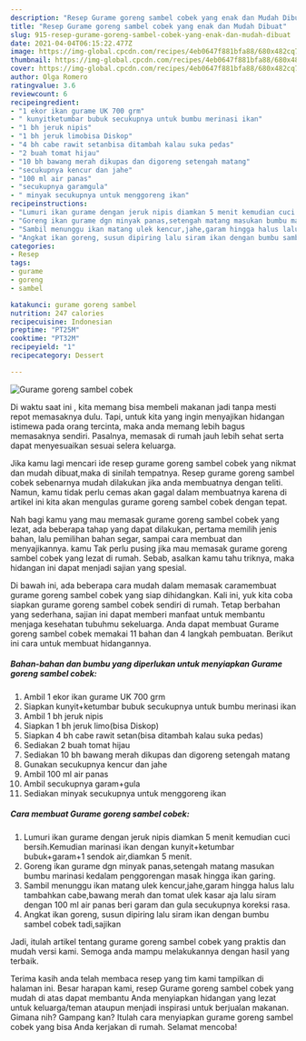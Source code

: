 ```yaml
---
description: "Resep Gurame goreng sambel cobek yang enak dan Mudah Dibuat"
title: "Resep Gurame goreng sambel cobek yang enak dan Mudah Dibuat"
slug: 915-resep-gurame-goreng-sambel-cobek-yang-enak-dan-mudah-dibuat
date: 2021-04-04T06:15:22.477Z
image: https://img-global.cpcdn.com/recipes/4eb0647f881bfa88/680x482cq70/gurame-goreng-sambel-cobek-foto-resep-utama.jpg
thumbnail: https://img-global.cpcdn.com/recipes/4eb0647f881bfa88/680x482cq70/gurame-goreng-sambel-cobek-foto-resep-utama.jpg
cover: https://img-global.cpcdn.com/recipes/4eb0647f881bfa88/680x482cq70/gurame-goreng-sambel-cobek-foto-resep-utama.jpg
author: Olga Romero
ratingvalue: 3.6
reviewcount: 6
recipeingredient:
- "1 ekor ikan gurame UK 700 grm"
- " kunyitketumbar bubuk secukupnya untuk bumbu merinasi ikan"
- "1 bh jeruk nipis"
- "1 bh jeruk limobisa Diskop"
- "4 bh cabe rawit setanbisa ditambah kalau suka pedas"
- "2 buah tomat hijau"
- "10 bh bawang merah dikupas dan digoreng setengah matang"
- "secukupnya kencur dan jahe"
- "100 ml air panas"
- "secukupnya garamgula"
- " minyak secukupnya untuk menggoreng ikan"
recipeinstructions:
- "Lumuri ikan gurame dengan jeruk nipis diamkan 5 menit kemudian cuci bersih.Kemudian marinasi ikan dengan kunyit+ketumbar bubuk+garam+1 sendok air,diamkan 5 menit."
- "Goreng ikan gurame dgn minyak panas,setengah matang masukan bumbu marinasi kedalam penggorengan masak hingga ikan garing."
- "Sambil menunggu ikan matang ulek kencur,jahe,garam hingga halus lalu tambahkan cabe,bawang merah dan tomat ulek kasar aja lalu siram dengan 100 ml air panas beri garam dan gula secukupnya koreksi rasa."
- "Angkat ikan goreng, susun dipiring lalu siram ikan dengan bumbu sambel cobek tadi,sajikan"
categories:
- Resep
tags:
- gurame
- goreng
- sambel

katakunci: gurame goreng sambel 
nutrition: 247 calories
recipecuisine: Indonesian
preptime: "PT25M"
cooktime: "PT32M"
recipeyield: "1"
recipecategory: Dessert

---
```



![Gurame goreng sambel cobek](https://img-global.cpcdn.com/recipes/4eb0647f881bfa88/680x482cq70/gurame-goreng-sambel-cobek-foto-resep-utama.jpg)

Di waktu  saat ini , kita memang bisa membeli makanan jadi tanpa mesti repot memasaknya dulu. Tapi, untuk kita yang ingin menyajikan hidangan istimewa pada orang tercinta, maka anda memang lebih bagus memasaknya sendiri. Pasalnya, memasak di rumah jauh lebih sehat serta dapat menyesuaikan sesuai selera keluarga.

Jika kamu lagi mencari ide resep gurame goreng sambel cobek yang nikmat dan mudah dibuat,maka di sinilah tempatnya. Resep gurame goreng sambel cobek  sebenarnya mudah dilakukan jika anda membuatnya dengan teliti. Namun, kamu tidak perlu cemas akan gagal dalam membuatnya 
karena di artikel ini kita akan mengulas gurame goreng sambel cobek dengan tepat.  



Nah bagi kamu yang mau memasak gurame goreng sambel cobek yang lezat, ada beberapa tahap yang dapat dilakukan, pertama memilih jenis bahan, lalu pemilihan bahan segar, sampai cara membuat dan menyajikannya. kamu Tak perlu pusing jika mau memasak gurame goreng sambel cobek yang lezat di rumah. Sebab, asalkan kamu  tahu triknya, maka hidangan ini dapat menjadi sajian yang spesial.

Di bawah ini, ada beberapa cara mudah dalam memasak caramembuat gurame goreng sambel cobek yang siap dihidangkan. Kali ini, yuk kita coba siapkan gurame goreng sambel cobek sendiri di rumah. Tetap berbahan yang sederhana, sajian ini dapat memberi manfaat untuk membantu menjaga kesehatan tubuhmu sekeluarga. Anda dapat membuat Gurame goreng sambel cobek memakai 11 bahan dan 4 langkah pembuatan. Berikut ini cara untuk membuat hidangannya.

<!--inarticleads1-->

##### Bahan-bahan dan bumbu yang diperlukan untuk menyiapkan Gurame goreng sambel cobek:

1. Ambil 1 ekor ikan gurame UK 700 grm
1. Siapkan  kunyit+ketumbar bubuk secukupnya untuk bumbu merinasi ikan
1. Ambil 1 bh jeruk nipis
1. Siapkan 1 bh jeruk limo(bisa Diskop)
1. Siapkan 4 bh cabe rawit setan(bisa ditambah kalau suka pedas)
1. Sediakan 2 buah tomat hijau
1. Sediakan 10 bh bawang merah dikupas dan digoreng setengah matang
1. Gunakan secukupnya kencur dan jahe
1. Ambil 100 ml air panas
1. Ambil secukupnya garam+gula
1. Sediakan  minyak secukupnya untuk menggoreng ikan




<!--inarticleads2-->

##### Cara membuat Gurame goreng sambel cobek:

1. Lumuri ikan gurame dengan jeruk nipis diamkan 5 menit kemudian cuci bersih.Kemudian marinasi ikan dengan kunyit+ketumbar bubuk+garam+1 sendok air,diamkan 5 menit.
1. Goreng ikan gurame dgn minyak panas,setengah matang masukan bumbu marinasi kedalam penggorengan masak hingga ikan garing.
1. Sambil menunggu ikan matang ulek kencur,jahe,garam hingga halus lalu tambahkan cabe,bawang merah dan tomat ulek kasar aja lalu siram dengan 100 ml air panas beri garam dan gula secukupnya koreksi rasa.
1. Angkat ikan goreng, susun dipiring lalu siram ikan dengan bumbu sambel cobek tadi,sajikan




Jadi, itulah artikel tentang  gurame goreng sambel cobek  yang praktis dan mudah versi kami. Semoga anda mampu melakukannya dengan hasil yang terbaik. 

Terima kasih anda telah membaca resep yang tim kami tampilkan di halaman ini. Besar harapan kami, resep  Gurame goreng sambel cobek yang mudah di atas dapat membantu Anda menyiapkan hidangan yang lezat untuk keluarga/teman ataupun menjadi inspirasi untuk berjualan makanan. Gimana nih? Gampang kan? Itulah cara menyiapkan gurame goreng sambel cobek yang bisa Anda kerjakan di rumah. Selamat mencoba!


